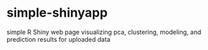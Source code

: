 # simple-shinyapp

simple R Shiny web page visualizing pca, clustering, modeling, and prediction results for uploaded data
